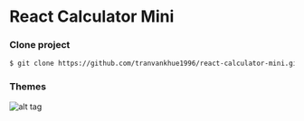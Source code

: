 # React Calculator Mini

### Clone project
```sh
$ git clone https://github.com/tranvankhue1996/react-calculator-mini.git
```

### Themes

![alt tag](https://lh3.google.com/u/0/d/0B4yZoFNlJ9OAQWpTUmhBOS1oS00=w1364-h679-iv1)
